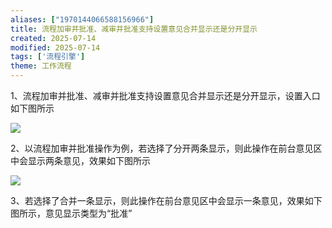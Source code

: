 ```yaml
---
aliases: ["1970144066588156966"]
title: 流程加审并批准、减审并批准支持设置意见合并显示还是分开显示
created: 2025-07-14
modified: 2025-07-14
tags: ['流程引擎']
theme: 工作流程
---
```


1、流程加审并批准、减审并批准支持设置意见合并显示还是分开显示，设置入口如下图所示

![](https://myhelpdoc.oss-cn-heyuan.aliyuncs.com/mdimages/9d5024d3b08c8a2551e6c597d349e58b.jpg)

2、以流程加审并批准操作为例，若选择了分开两条显示，则此操作在前台意见区中会显示两条意见，效果如下图所示

![](https://myhelpdoc.oss-cn-heyuan.aliyuncs.com/mdimages/ef53fce22d0ae331e40de7d48b9272af.jpg)

3、若选择了合并一条显示，则此操作在前台意见区中会显示一条意见，效果如下图所示，意见显示类型为“批准”

